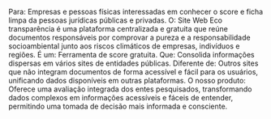 Para: Empresas e pessoas físicas interessadas em conhecer o score e ficha limpa da pessoas jurídicas públicas e privadas.
O: Site Web Eco transparência é uma plataforma centralizada e gratuita que reúne documentos responsáveis por comprovar a pureza e a responsabilidade socioambiental junto aos riscos climáticos de empresas, indivíduos e regiões.
É um: Ferramenta de score gratuita.
Que: Consolida informações dispersas em vários sites de entidades públicas.
Diferente de: Outros sites que não integram documentos de forma acessível e fácil para os usuários, unificando dados disponíveis em outras plataformas.
O nosso produto: Oferece uma avaliação integrada dos entes pesquisados, transformando dados complexos em informações acessíveis e fáceis de entender, permitindo uma tomada de decisão mais informada e consciente.
